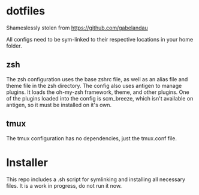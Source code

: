 # dotfiles
Shameslessly stolen from https://github.com/gabelandau

All configs need to be sym-linked to their respective locations in your home folder.

## zsh
The zsh configuration uses the base zshrc file, as well as an alias file and theme file in the zsh directory. The config also uses antigen to manage plugins. It loads the oh-my-zsh framework, theme, and other plugins. One of the plugins loaded into the config is scm_breeze, which isn't available on antigen, so it must be installed on it's own.

## tmux
The tmux configuration has no dependencies, just the tmux.conf file.

# Installer
This repo includes a .sh script for symlinking and installing all necessary files. It is a work in progress, do not run it now.
